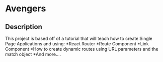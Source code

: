 # Avengers

## Description
This project is based off of a tutorial that will teach how to create Single Page Applications and using:
 *React Router
 *Route Component
 *Link Component
 *How to create dynamic routes using URL parameters and the match object
 *And more....
